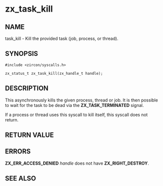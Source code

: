 # zx_task_kill

## NAME

task_kill - Kill the provided task (job, process, or thread).

## SYNOPSIS

```
#include <zircon/syscalls.h>

zx_status_t zx_task_kill(zx_handle_t handle);

```

## DESCRIPTION

This asynchronously kills the given process, thread or job. It is then
possible to wait for the task to be dead via the
**ZX_TASK_TERMINATED** signal.

If a process or thread uses this syscall to kill itself, this syscall does
not return.

## RETURN VALUE

## ERRORS

**ZX_ERR_ACCESS_DENIED**  *handle* does not have **ZX_RIGHT_DESTROY**.

## SEE ALSO
